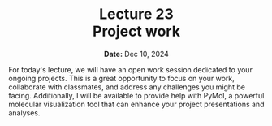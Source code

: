 <h1 align="center">
<b>Lecture 23</b><br>
Project work
</h1>
<p align="center">
<b>Date:</b> Dec 10, 2024
</p>

For today's lecture, we will have an open work session dedicated to your ongoing projects.
This is a great opportunity to focus on your work, collaborate with classmates, and address any challenges you might be facing.
Additionally, I will be available to provide help with PyMol, a powerful molecular visualization tool that can enhance your project presentations and analyses.
